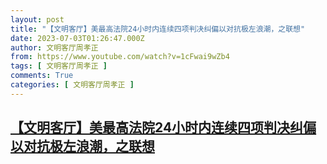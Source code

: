 ```yaml
---
layout: post
title: "【文明客厅】美最高法院24小时内连续四项判决纠偏以对抗极左浪潮，之联想"
date: 2023-07-03T01:26:47.000Z
author: 文明客厅周孝正
from: https://www.youtube.com/watch?v=1cFwai9wZb4
tags: [ 文明客厅周孝正 ]
comments: True
categories: [ 文明客厅周孝正 ]
---
```

<!--1688347607000-->
[【文明客厅】美最高法院24小时内连续四项判决纠偏以对抗极左浪潮，之联想](https://www.youtube.com/watch?v=1cFwai9wZb4)
------

<div>

</div>
